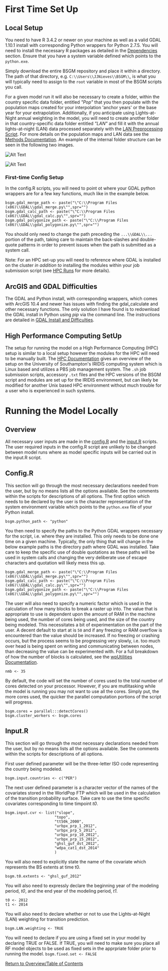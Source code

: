 #  First Time Set Up
##  Local Setup
You need to have R 3.4.2 or newer on your machine as well as a valid GDAL 1.10.1 install with corresponding Python wrappers for Python 2.7.5. You will need to install the necessary R packages as detailed in the [Dependencies][r1] section. Ensure that you have a system variable defined which points to the `python.exe`.

Simply download the entire BSGM repository and place it within a directory. The path of that directory, e.g. `C:\\Users\\JJNieves\\BSGM\\`, is what you will typically need to assign to the `root` variable in most of the BSGM scripts you call.

For a given model run it will also be necessary to create a folder, within the country specific data folder, entitled _"Pop"_ that you then populate with the population maps created for your interpolation 'anchor years' or the base year for your extrapolation. Additionally, if you anticipate using Lights-at-Night annual weighting in the model, you will need to create another folder in that country-specific data folder entitled _"LAN"_ and fill it with the annual lights-at-night (LAN) data processed separately with the [LAN Preprocessing Script][r2]. For more details on the population maps and LAN data see the [Methods Documentation][r3]. An example of the internal folder structure can be seen in the following two images.


![Alt Text][i1]


![Alt Text][i2]




###  First-time Config Setup
In the config.R scripts, you will need to point ot where your GDAL python wrappers are for a few key functions, much like in the example below.

```
bsgm.gdal_merge_path <- paste("\"C:\\Program Files (x86)\\GDAL\\gdal_merge.py\"",spr="")
bsgm.gdal_calc_path <- paste("\"C:\\Program Files (x86)\\GDAL\\gdal_calc.py\"",spr="")
bsgm.gdal_polygonize_path <- paste("\"C:\\Program Files (x86)\\GDAL\\gdal_polygonize.py\"",spr="")
```

You should only need to change the path preceding the `...\\GDAL\\...` portion of the path, taking care to maintain the back-slashes and double-quote patterns in order to prevent issues when the path is submitted as a system call.

Note: For an HPC set-up you will need to reference where GDAL is installed on the cluster *in addition to* installing the modules within your job submission script (see [HPC Runs][l1] for more details).
##  ArcGIS and GDAL Difficulties
The GDAL and Python install, with corresponding wrappers, which comes with ArcGIS 10.4 and newer has issues with finding the gdal_calculate and other necessary functions. The only solution I have found is to redownload the GDAL install in Python using _pip_ via the command line. The instructions are detailed in [GDAL Install and Difficulties][r4].


##  High Performance Computing SetUp
The setup for running the model on a High Performance Computing (HPC) setup is similar to a local setup however the modules for the HPC will need to be manually built. The [HPC Documentation][r5] gives an overview of the setup on the University of Southampton's IRIDIS computing system which is Linux based and utilizes a PBS job management system. The `.sh` job submission scripts, accessory `.txt` files and the HPC versions of the BSGM script and modules are set up for the IRIDIS environment, but can likely be modified for another Unix based HPC environment without much trouble for a user who is experienced in such systems.



#  Running the Model Locally
##  Overview
All necessary user inputs are made in the [config.R][r6] and the [input.R][r7] scripts. The user required inputs in the config.R script are unlikely to be changed between model runs where as model specific inputs will be carried out in the input.R script.


##  Config.R
This section will go through the most necessary declarations needed from the user, but by no means lists all the options available. See the comments within the scripts for descriptions of all options.
The first option which needs to be declared by the user is the character representation of the system environment variable which points to the `python.exe` file of your Python install.


```bsgm.python_path <- "python"```


You then need to specify the paths to the Python GDAL wrappers necessary for the script, i.e. where they are installed. This only needs to be done one time on a given machine. Typically, the only thing that will change in the below example paths is the directory path where GDAL was installed. Take care to keep the specific use of double quotations as these paths will be used in system calls and changing the very deliberate use of escape characters and quotation will likely mess this up.


```
bsgm.gdal_merge_path <- paste("\"C:\\Program Files (x86)\\GDAL\\gdal_merge.py\"",spr="")
bsgm.gdal_calc_path <- paste("\"C:\\Program Files (x86)\\GDAL\\gdal_calc.py\"",spr="")
bsgm.gdal_polygonize_path <- paste("\"C:\\Program Files (x86)\\GDAL\\gdal_polygonize.py\"",spr="")
```

The user will also need to specify a numeric factor which is used in the calculation of how many blocks to break a raster up into. The value that is appropriate to use is dependent upon the amount of RAM in the machine being used, the number of cores being used, and the size of the country being modeled. This necessitates a bit of experimentation on the part of the user. A decent default to start at is `50` and if any freezing or RAM overflow is encountered than the value should be increased. If no freezing or crashing occurs, but the process seems to be progressing very slowly, i.e. too much over head is being spent on writing and communicating between nodes, than decreasing the value can be experimented with. For a full breakdown of how the number of blocks is calculated, see the [wpUtilities Documentation][r8].


`nmb <- 35`


By default, the code will set the number of cores used to the total number of cores detected on your processor. However, if you are mutlitasking while the model is running you may not want to use all the cores. Simply put, the more cores used, the quicker the parallel computation portions of the script will progress.


```
bsgm.cores = parallel:::detectCores()
bsgm.cluster_workers <- bsgm.cores
```


##  Input.R
This section will go through the most necessary declarations needed from the user, but by no means lists all the options available. See the comments within the scripts for descriptions of all options.

First user defined parameter will be the three-letter ISO code representing the country being modeled.

`bsgm.input.countries <- c("PER")`

The next user defined parameter is a character vector of the names of the covariates stored in the WorldPop FTP which will be used in the calculation of the transition probability surface. Take care to use the time specific covariates corresponding to time timpoint _t0_.


```
bsgm.input.cvr <- list("slope",
                      "topo",
                      "tt50k_2000",
                      "urbpx_prp_1_2012",
                      "urbpx_prp_5_2012",
                      "urbpx_prp_10_2012",
                      "urbpx_prp_15_2012",
                      "ghsl_guf_dst_2012",
                      "wdpa_cat1_dst_2014"
                      )   
```


You will also need to explicitly state the name of the covariate which represents the BS extents at time t0.

`bsgm.t0.extents <- "ghsl_guf_2012"`

You will also need to expressly declare the beginning year of the modeling period, _t0_, and the end year of the modeling period, _t1_.

```
t0 <- 2012
t1 <- 2014
```

You will also need to declare whether or not to use the Lights-at-Night (LAN) weighting for transition prediction.

`bsgm.LAN.weighting <- TRUE`


You will need to declare if you are using a fixed set in your model by declaring TRUE or FALSE. If TRUE, you will need to make sure you place all RF model objects to be used as fixed sets in the apprpriate folder prior to running the model.
`bsgm.fixed.set <- FALSE`
  







[Return to Overview/Table of Contents][l1]

[r1]: /docs/Dependencies.md "Dependencies"
[r2]: /accessories/LANClusterProcessing.R "LAN PRocessing Script"
[r3]: /docs/Methods.md "Methods Documentation"
[r4]: /docs/GDALDocumentation.md "GDAL Documentation"
[r5]: /docs/HPCRuns.md "HPC Documentation"
[r6]: config.R "Configuration Script"
[r7]: input.R "User Input Script"
[r8]: https://github.com/wpgp/wpUtilities/blob/master/R/wpGetBlocksNeed.R "wpGetBlocksNeed.R"


[i1]: /Figures/primaryfolderstructure.gif "Root Folder Structure"
[i2]: /Figures/countryfolderstructure.gif "Country Specific Folder Structure"

[l1]: /README.md ""
[l2]: /docs/HPCRuns.md ""